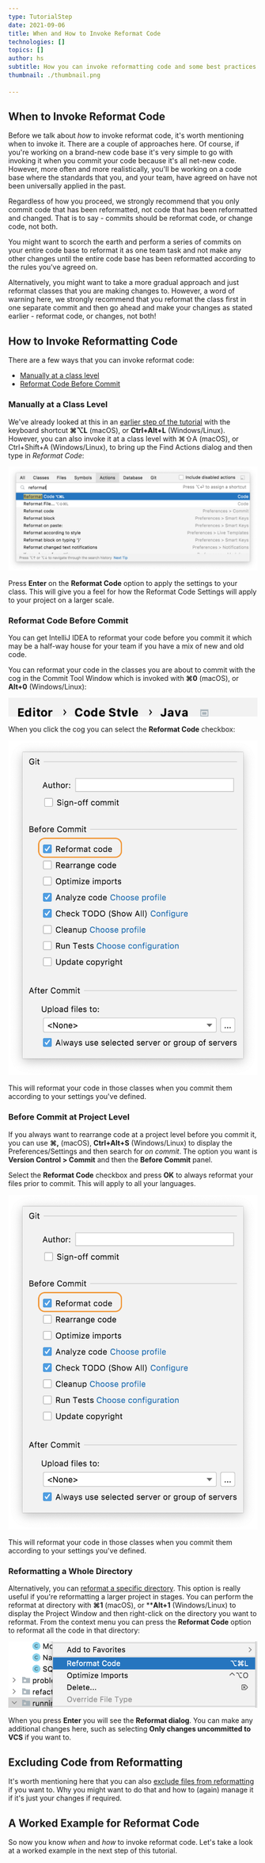 ```yaml
---
type: TutorialStep
date: 2021-09-06
title: When and How to Invoke Reformat Code
technologies: []
topics: []
author: hs
subtitle: How you can invoke reformatting code and some best practices to consider
thumbnail: ./thumbnail.png

---
```



## When to Invoke Reformat Code
Before we talk about _how_ to invoke reformat code, it's worth mentioning when to invoke it. There are a couple of approaches here. Of course, if you're working on a brand-new code base it's very simple to go with invoking it when you commit your code because it's all net-new code. However, more often and more realistically, you'll be working on a code base where the standards that you, and your team, have agreed on have not been universally applied in the past.

Regardless of how you proceed, we strongly recommend that you only commit code that has been reformatted, not code that has been reformatted and changed. That is to say - commits should be reformat code, or change code, not both.

You might want to scorch the earth and perform a series of commits on your entire code base to reformat it as one team task and not make any other changes until the entire code base has been reformatted according to the rules you've agreed on.

Alternatively, you might want to take a more gradual approach and just reformat classes that you are making changes to. However, a word of warning here, we strongly recommend that you reformat the class first in one separate commit and then go ahead and make your changes as stated earlier - reformat code, or changes, not both!

## How to Invoke Reformatting Code

There are a few ways that you can invoke reformat code:
- [Manually at a class level](#manually-at-a-class-level)
- [Reformat Code Before Commit](#reformat-code-before-commit)

### Manually at a Class Level
We've already looked at this in an [earlier step of the tutorial](../reformatting-a-selection-or-class) with the keyboard shortcut **⌘⌥L** (macOS), or **Ctrl+Alt+L** (Windows/Linux). However, you can also invoke it at a class level with ⌘⇧A (macOS), or Ctrl+Shift+A (Windows/Linux), to bring up the Find Actions dialog and then type in _Reformat Code_:

![Reformat Code from Find Actions](reformat-code-find-actions.png)

Press **Enter** on the **Reformat Code** option to apply the settings to your class. This will give you a feel for how the Reformat Code Settings will apply to your project on a larger scale.

### Reformat Code Before Commit

You can get IntelliJ IDEA to reformat your code before you commit it which may be a half-way house for your team if you have a mix of new and old code. 

You can reformat your code in the classes you are about to commit with the cog in the Commit Tool Window which is invoked with **⌘0** (macOS), or **Alt+0** (Windows/Linux):

![Amend Commit Cog](amend-commit-cog.png)

When you click the cog you can select the **Reformat Code** checkbox:

![Reformat Code Checkbox](reformat-code-checkbox.png)

This will reformat your code in those classes when you commit them according to your settings you've defined.

### Before Commit at Project Level 

If you always want to rearrange code at a project level before you commit it, you can use **⌘,** (macOS), **Ctrl+Alt+S** (Windows/Linux) to display the Preferences/Settings and then search for _on commit_. The option you want is **Version Control > Commit** and then the **Before Commit** panel.

Select the **Reformat Code** checkbox and press **OK** to always reformat your files prior to commit. This will apply to all your languages.

![Reformat Code Checkbox Before Commit](reformat-code-checkbox.png)

This will reformat your code in those classes when you commit them according to your settings you've defined.

### Reformatting a Whole Directory
Alternatively, you can [reformat a specific directory](https://www.jetbrains.com/help/idea/reformat-and-rearrange-code.html#reformat_module_directory). This option is really useful if you're reformatting a larger project in stages. You can perform the reformat at directory with **⌘1** (macOS), or ****Alt+1** (Windows/Linux) to display the Project Window and then right-click on the directory you want to reformat. From the context menu you can press the **Reformat Code** option to reformat all the code in that directory:

![Reformat Code By Directory](reformat-code-by-directory.png)

When you press **Enter** you will see the **Reformat dialog**. You can make any additional changes here, such as selecting **Only changes uncommitted to VCS** if you want to.

## Excluding Code from Reformatting
It's worth mentioning here that you can also [exclude files from reformatting](https://www.jetbrains.com/help/idea/reformat-and-rearrange-code.html#exclude_file_from_reformat) if you want to.
Why you might want to do that and how to (again) manage it if it's just your changes if required. 

## A Worked Example for Reformat Code
So now you know _when_ and _how_ to invoke reformat code. Let's take a look at a worked example in the next step of this tutorial.

